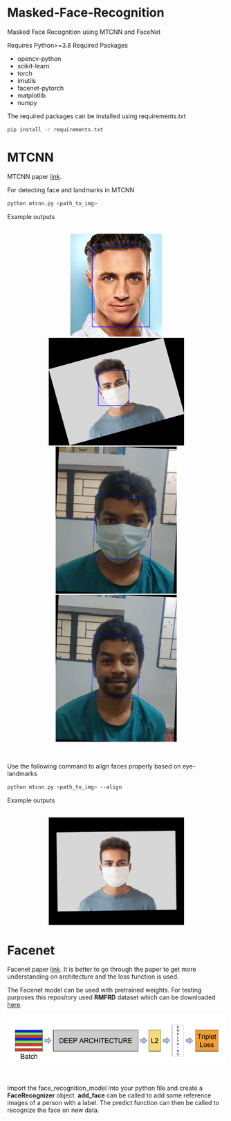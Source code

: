 # Masked-Face-Recognition
Masked Face Recognition using MTCNN and FaceNet

Requires Python>=3.8
Required Packages
  * opencv-python
  * scikit-learn
  * torch
  * imutils
  * facenet-pytorch
  * matplotlib
  * numpy

The required packages can be installed using requirements.txt
```bash
pip install -r requirements.txt
```

# MTCNN
MTCNN paper <a href="https://arxiv.org/pdf/1604.02878.pdf">link</a>.

For detecting face and landmarks in MTCNN
```bash
python mtcnn.py <path_to_img>
```
Example outputs</br></br>
<p align="middle">
 <img src="./outputs/output2.png?raw=true" alt="output2.png">
 <img src="./outputs/output3.png?raw=true" alt="output2.png"></br>
 <img src="./outputs/live_out1.png?raw=true" alt="live_out1.png" width=280 height=340>
 <img src="./outputs/live_out2.png?raw=true" alt="live_out2.png" width=280 height=340>
</p>
</br>

Use the following command to align faces properly based on eye-landmarks
```bash
python mtcnn.py <path_to_img> --align
```
Example outputs</br></br>
<p align="middle">
 <img src="./outputs/aligned.png?raw=true" alt="output2.png">
</p>

# Facenet
Facenet paper <a href="https://arxiv.org/pdf/1503.03832.pdf">link</a>. It is better to go through the paper to get more understanding on architecture and the loss function is used.

<p>The Facenet model can be used with pretrained weights. For testing purposes this repository used <b>RMFRD</b> dataset which can be downloaded <a href="https://drive.google.com/drive/folders/1pBDhnJoz16rVEtW5uLv_3is98og2wyYM?usp=sharing">here</a>.</p>

<p align="middle">
  <img src="./inputs/facenet-arch.png?raw=true" alt="Facenet Architecture" title="Facenet">
</p>
</br>

<p>
 Import the face_recognition_model into your python file and create a <b>FaceRecognizer</b> object. <b>add_face</b> can be called to add some reference images of a person with a label. The predict function can then be called to recognize the face on new data. 
</p>
